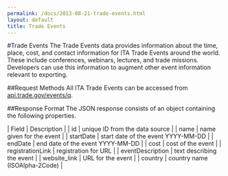 ```yaml
---
permalink: /docs/2013-08-21-trade-events.html
layout: default
title: Trade Events
---
```


#Trade Events
The Trade Events data provides information about the time, place, cost, and contact information for ITA Trade Events around the world.  These include conferences, webinars, lectures, and trade missions.  Developers can use this information to augment other event information relevant to exporting.

##Request Methods
All ITA Trade Events can be accessed from [api.trade.gov/events/q](http://ec2-23-22-114-119.compute-1.amazonaws.com/trade_events/search.json?q=filters&size=100).

##Response Format
The JSON response consists of an object containing the following properties.

| Field | Description |
| id | unique ID from the data source |
| name | name given for the event |
| startDate | start date of the event YYYY-MM-DD |
| endDate | end date of the event YYYY-MM-DD |
| cost | cost of the event |
| registrationLink | registration for URL |
| eventDescription | text describing the event |
| website_link | URL for the event |
| country | country name (ISOAlpha-2Code) |

